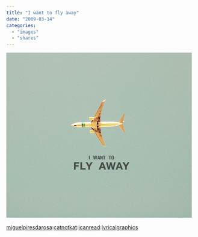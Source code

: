 ```yaml
---
title: "I want to fly away"
date: "2009-03-14"
categories: 
  - "images"
  - "shares"
---
```


![](images/iiqjfPz8ak1h014xV4mmRjX7o1_500.png)

[miguelpiresdarosa](http://miguelpiresdarosa.tumblr.com/post/80757436/catnotkat-icanread-via-lyricalgraphics-so):[catnotkat](http://catnotkat.tumblr.com/post/79428778/icanread-via-lyricalgraphics-so-true):[icanread](http://icanread.tumblr.com/post/79090169/via-lyricalgraphics):[lyricalgraphics](http://lyricalgraphics.tumblr.com/post/78933368)

